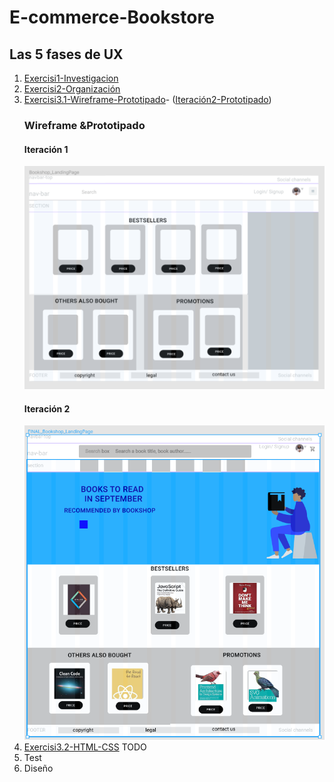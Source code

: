 # E-commerce-Bookstore

## Las 5 fases de UX
1. [Exercisi1-Investigacion](https://github.com/dianavile/E-commerce-Bookstore/blob/master/Exercisi1-EcommerceDiana.pdf)
2. [Exercisi2-Organización](https://github.com/dianavile/E-commerce-Bookstore/blob/master/Exercisi2Ecommerce-Flowchart-Diana.pdf)
3. [Exercisi3.1-Wireframe-Prototipado](https://github.com/dianavile/E-commerce-Bookstore/blob/master/3ExercisiEcommerce-Wireframe.PNG)-
    ([Iteración2-Prototipado](https://github.com/dianavile/E-commerce-Bookstore/blob/master/E-commerce-Bookstore-Design.PNG))
    ### Wireframe &Prototipado
    #### Iteración 1
    ![Exercisi3-Wireframe-Prototipado](https://github.com/dianavile/E-commerce-Bookstore/blob/master/3ExercisiEcommerce-Wireframe.PNG)
    #### Iteración 2
    ![Iteración2-Prototipado](https://github.com/dianavile/E-commerce-Bookstore/blob/master/E-commerce-Bookstore-Design.PNG)
3. [Exercisi3.2-HTML-CSS](https://upbeat-bell-9b04b7.netlify.app/)
TODO
4. Test
5. Diseño
